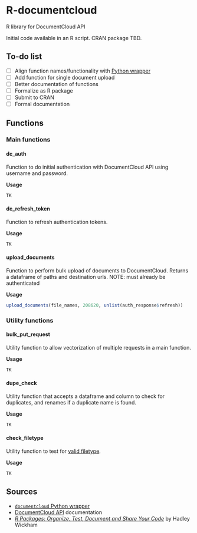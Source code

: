 
# R-documentcloud
R library for DocumentCloud API

Initial code available in an R script. CRAN package TBD.

## To-do list
- [ ] Align function names/functionality with [Python wrapper](https://documentcloud.readthedocs.io/en/latest/)
- [ ] Add function for single document upload
- [ ] Better documentation of functions
- [ ] Formalize as R package
- [ ] Submit to CRAN
- [ ] Formal documentation

## Functions

### Main functions

#### dc_auth

Function to do initial authentication with DocumentCloud API using username and password.

**Usage**
```R
TK
```

#### dc_refresh_token

Function to refresh authentication tokens.

**Usage**
```R
TK
```

#### upload_documents

Function to perform bulk upload of documents to DocumentCloud. Returns a dataframe of paths and destination urls. NOTE: must already be authenticated

**Usage**
```R
upload_documents(file_names, 208620, unlist(auth_response$refresh))
```

### Utility functions

#### bulk_put_request

Utility function to allow vectorization of multiple requests in a main function.

**Usage**
```R
TK
```

#### dupe_check

Utility function that accepts a dataframe and column to check for duplicates, and renames if a duplicate name is found.

**Usage**
```R
TK
```

#### check_filetype

Utility function to test for [valid filetype](https://www.documentcloud.org/help/tips#file-types-supported).

**Usage**
```R
TK
```

## Sources

* [`documentcloud` Python wrapper](https://documentcloud.readthedocs.io/en/latest/)
* [DocumentCloud API](https://www.documentcloud.org/help/api) documentation
* *[R Packages: Organize, Test, Document and Share Your Code](https://r-pkgs.org/)* by Hadley Wickham
